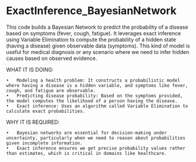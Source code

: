 # ExactInference_BayesianNetwork

This code builds a Bayesian Network to predict the probability of a disease based on symptoms (fever, cough, fatigue). It leverages exact inference using Variable Elimination to compute the probability of a hidden state (having a disease) given observable data (symptoms). This kind of model is useful for medical diagnosis or any scenario where we need to infer hidden causes based on observed evidence.




WHAT IT IS DOING:

	•	Modeling a health problem: It constructs a probabilistic model where having a disease is a hidden variable, and symptoms like fever, cough, and fatigue are observable.
	•	Predicting disease probability: Based on the symptoms provided, the model computes the likelihood of a person having the disease.
	•	Exact inference: Uses an algorithm called Variable Elimination to calculate exact probabilities.



WHY IT IS REQUIRED:

	•	Bayesian networks are essential for decision-making under uncertainty, particularly when we need to reason about probabilities given incomplete information.
	•	Exact inference ensures we get precise probability values rather than estimates, which is critical in domains like healthcare.
